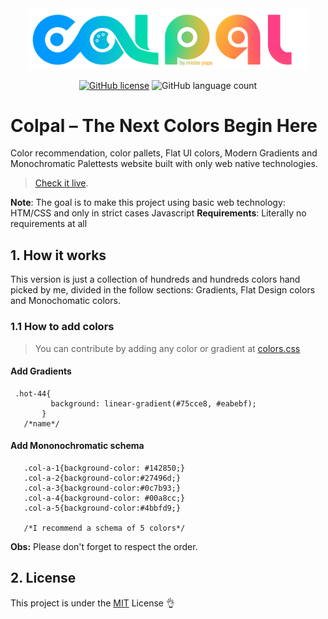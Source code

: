 <div align="center">
<img src="assets/img/logos/svg/cololpal_logo.svg" width="450px"></img>

[![GitHub license](https://img.shields.io/github/license/HenriqueChigumane/colpal?logoColor=red)](https://github.com/HenriqueChigumane/colpal/blob/master/LICENSE)
![GitHub language count](https://img.shields.io/github/languages/count/henriquechigumane/colpal)
 </div> 

# Colpal – The Next Colors Begin Here
Color recommendation, color pallets, Flat UI colors, Modern Gradients and Monochromatic Palettests website built with only web native technologies.
> [Check it live](https://themisterpaps.github.io/colpal).

 **Note**: The goal is to make this project using basic web technology: HTM/CSS and only in strict cases Javascript
 **Requirements**: Literally no requirements at all
 
## 1. How it works
This version is just a collection of hundreds and hundreds colors hand picked by me, divided in the follow sections: Gradients, Flat Design colors and Monochomatic colors.

### 1.1 How to add colors 
> You can contribute by adding any color or gradient at [colors.css](assets/colors.css)

#### Add Gradients
   ```
    .hot-44{
            background: linear-gradient(#75cce8, #eabebf);
          }
      /*name*/  
   ```
#### Add Mononochromatic schema
   ```
      .col-a-1{background-color: #142850;}
      .col-a-2{background-color:#27496d;}
      .col-a-3{background-color:#0c7b93;}
      .col-a-4{background-color: #00a8cc;}
      .col-a-5{background-color:#4bbfd9;}

      /*I recommend a schema of 5 colors*/  
   ```
**Obs:** Please don't forget to respect the order.
 ## 2. License
 This project is under the [MIT](LICENSE.md) License 👌
